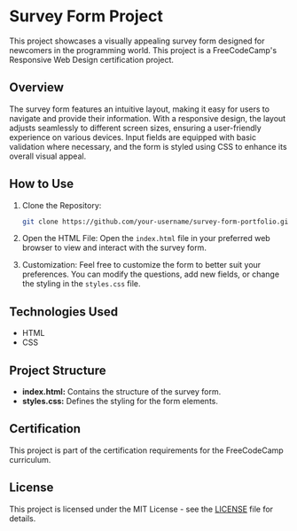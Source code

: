 # Survey Form Project

This project showcases a visually appealing survey form designed for newcomers in the programming world. This project is a FreeCodeCamp's Responsive Web Design certification project.

## Overview

The survey form features an intuitive layout, making it easy for users to navigate and provide their information. With a responsive design, the layout adjusts seamlessly to different screen sizes, ensuring a user-friendly experience on various devices. Input fields are equipped with basic validation where necessary, and the form is styled using CSS to enhance its overall visual appeal.

## How to Use

1. Clone the Repository:
   ```bash
   git clone https://github.com/your-username/survey-form-portfolio.git
   ```

2. Open the HTML File:
   Open the `index.html` file in your preferred web browser to view and interact with the survey form.

3. Customization:
   Feel free to customize the form to better suit your preferences. You can modify the questions, add new fields, or change the styling in the `styles.css` file.

## Technologies Used

- HTML
- CSS

## Project Structure

- **index.html:** Contains the structure of the survey form.
- **styles.css:** Defines the styling for the form elements.

## Certification

This project is part of the certification requirements for the FreeCodeCamp curriculum.

## License

This project is licensed under the MIT License - see the [LICENSE](LICENSE) file for details.